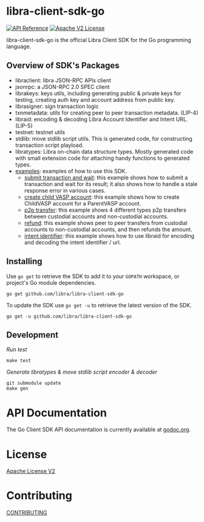 # libra-client-sdk-go

[![API Reference](https://img.shields.io/badge/api-reference-blue.svg)](https://github.com/libra/libra/blob/master/json-rpc/json-rpc-spec.md) [![Apache V2 License](https://img.shields.io/badge/license-Apache%20V2-blue.svg)](../master/LICENSE)

libra-client-sdk-go is the official Libra Client SDK for the Go programming language.

## Overview of SDK's Packages

- libraclient: libra JSON-RPC APIs client
- jsonrpc: a JSON-RPC 2.0 SPEC client
- librakeys: keys utils, including generating public & private keys for testing, creating auth key and account address from public key.
- librasigner: sign transaction logic
- txnmetadata: utils for creating peer to peer transaction metadata. (LIP-4)
- libraid: encoding & decoding Libra Account Identifier and Intent URL. (LIP-5)
- testnet: testnet utils
- stdlib: move stdlib script utils. This is generated code, for constructing transaction script playload.
- libratypes: Libra on-chain data structure types. Mostly generated code with small extension code for attaching handy functions to generated types.
- [examples](../../tree/master/examples): examples of how to use this SDK.
  - [submit transaction and wait](../master/examples/exampleutils/submit_and_wait.go): this example shows how to submit a transaction and wait for its result; it also shows how to handle a stale response error in various cases.
  - [create child VASP account](../master/examples/create-child-vasp-account/main.go): this example shows how to create ChildVASP account for a ParentVASP account.
  - [p2p transfer](../master/examples/p2p-transfers/main.go): this example shows 4 different types p2p transfers between custodial accounts and non-custodial accounts.
  - [refund](../master/examples/refund/main.go): this example shows peer to peer transfers from custodial accounts to non-custodial accounts, and then refunds the amount.
  - [intent identifier](../master/examples/intent-identifier/main.go): this example shows how to use libraid for encoding and decoding the intent identifier / url.

## Installing

Use `go get` to retrieve the SDK to add it to your `GOPATH` workspace, or
project's Go module dependencies.

	go get github.com/libra/libra-client-sdk-go

To update the SDK use `go get -u` to retrieve the latest version of the SDK.

	go get -u github.com/libra/libra-client-sdk-go


## Development

*Run test*

```
make test
```

*Generate libratypes & move stdlib script encoder & decoder*

```
git submodule update
make gen
```

# API Documentation

The Go Client SDK API documentation is currently available at [godoc.org](https://godoc.org/github.com/libra/libra-client-sdk-go).

# License

[Apache License V2](../master/LICENSE)


# Contributing

[CONTRIBUTING](../master/CONTRIBUTING.md)
